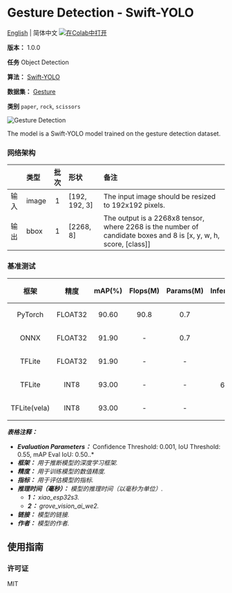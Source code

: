 # Gesture Detection - Swift-YOLO

[English](../en/Gesture_Detection_Swift-YOLO_192.md) | 简体中文 [![在Colab中打开](https://colab.research.google.com/assets/colab-badge.svg)](https://colab.research.google.com/github/seeed-studio/sscma-model-zoo/blob/main/notebooks/zh_CN/Gesture_Detection_Swift-YOLO_192.ipynb)

**版本：** 1.0.0

**任务** Object Detection

**算法：** [Swift-YOLO](configs/yolov5/swift_yolo_1xb16_300e_coco.py)

**数据集：** [Gesture](https://app.roboflow.com/rsp/paper-aaj0p/33)

**类别** `paper`, `rock`, `scissors`

![Gesture Detection](https://files.seeedstudio.com/sscma/static/detection_gesture.png)

The model is a Swift-YOLO model trained on the gesture detection dataset.

### 网络架构

|      | 类型   |  批次  | 形状          | 备注                                                                                                             |
|:-----|:-------|:------:|:--------------|:-----------------------------------------------------------------------------------------------------------------|
| 输入 | image  |   1    | [192, 192, 3] | The input image should be resized to 192x192 pixels.                                                             |
| 输出 | bbox   |   1    | [2268, 8]     | The output is a 2268x8 tensor, where 2268 is the number of candidate boxes and 8 is [x, y, w, h, score, [class]] |
### 基准测试

|     框架     |  精度   |  mAP(%)  |  Flops(M)  |  Params(M)  |    Inference(ms)    |                                                                             下载                                                                             |     作者     |
|:------------:|:-------:|:--------:|:----------:|:-----------:|:-------------------:|:------------------------------------------------------------------------------------------------------------------------------------------------------------:|:------------:|
|   PyTorch    | FLOAT32 |  90.60   |    90.8    |     0.7     |          -          |     [链接](https://files.seeedstudio.com/sscma/model_zoo/detection/gesture/swift_yolo_1xb16_300e_coco_sha1_adda465db843aae8384c90c82e223c2cd931cad2.pth)     | Seeed Studio |
|     ONNX     | FLOAT32 |  91.90   |     -      |     0.7     |          -          |    [链接](https://files.seeedstudio.com/sscma/model_zoo/detection/gesture/swift_yolo_1xb16_300e_coco_sha1_6f0e8c8ad5a6eb5c9afb5f18f43063dcc065c4b8.onnx)     | Seeed Studio |
|    TFLite    | FLOAT32 |  91.90   |     -      |      -      |          -          |   [链接](https://files.seeedstudio.com/sscma/model_zoo/detection/gesture/swift_yolo_1xb16_300e_coco_sha1_54f794c25b545a1d33502e3f93a620c4cecfb1f9.tflite)    | Seeed Studio |
|    TFLite    |  INT8   |  93.00   |     -      |      -      | 642.0<sup>(1)</sup> |   [链接](https://files.seeedstudio.com/sscma/model_zoo/detection/gesture/swift_yolo_1xb16_300e_coco_sha1_8d25b2b0be2a0ea38d3fe0aca5ce3891f7aa67c5.tflite)    | Seeed Studio |
| TFLite(vela) |  INT8   |  93.00   |     -      |      -      |  47<sup>(2)</sup>   | [链接](https://files.seeedstudio.com/sscma/model_zoo/detection/gesture/swift_yolo_1xb16_300e_coco_sha1_8d25b2b0be2a0ea38d3fe0aca5ce3891f7aa67c5_vela.tflite) | Seeed Studio |

***表格注释：***

- ***Evaluation Parameters：***  Confidence Threshold: 0.001, IoU Threshold: 0.55, mAP Eval IoU: 0.50..*
- ***框架：** 用于推断模型的深度学习框架.*
- ***精度：** 用于训练模型的数值精度.*
- ***指标：** 用于评估模型的指标.*
- ***推理时间（毫秒）：** 模型的推理时间（以毫秒为单位）.*
  - ***1：** xiao_esp32s3.*
  - ***2：** grove_vision_ai_we2.*
- ***链接：** 模型的链接.*
- ***作者：** 模型的作者.*

## 使用指南

### 许可证

MIT

